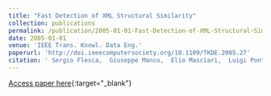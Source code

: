 ```yaml
---
title: "Fast Detection of XML Structural Similarity"
collection: publications
permalink: /publication/2005-01-01-Fast-Detection-of-XML-Structural-Similarity
date: 2005-01-01
venue: 'IEEE Trans. Knowl. Data Eng.'
paperurl: 'http://doi.ieeecomputersociety.org/10.1109/TKDE.2005.27'
citation: ' Sergio Flesca,  Giuseppe Manco,  Elio Masciari,  Luigi Pontieri,  Andrea Pugliese, &quot;Fast Detection of XML Structural Similarity.&quot; IEEE Trans. Knowl. Data Eng., 2005.'
---
```

[Access paper here](http://doi.ieeecomputersociety.org/10.1109/TKDE.2005.27){:target="_blank"}
